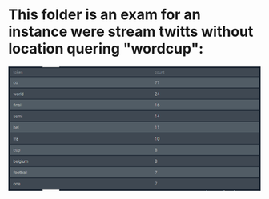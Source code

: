 # This folder is an exam for an instance were stream twitts without location quering "wordcup":

![alt text](https://github.com/sharon-hadar-leverate/dockers_gcloud/blob/master/exam/Assets/%E2%80%8F%E2%80%8F1111.PNG)
